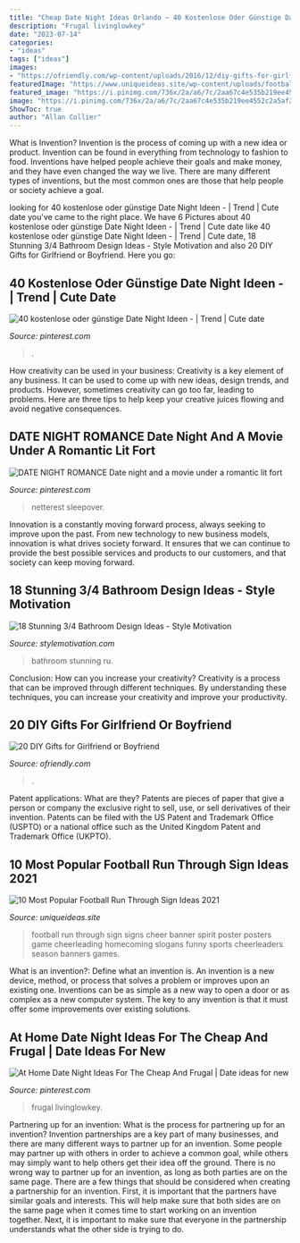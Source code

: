 ```yaml
---
title: "Cheap Date Night Ideas Orlando ~ 40 Kostenlose Oder Günstige Date Night Ideen -"
description: "Frugal livinglowkey"
date: "2023-07-14"
categories:
- "ideas"
tags: ["ideas"]
images:
- "https://ofriendly.com/wp-content/uploads/2016/12/diy-gifts-for-girlfriend-or-boyfriend/3-diy-gifts-for-girlfriend-or-boyfriend.jpg"
featuredImage: "https://www.uniqueideas.site/wp-content/uploads/football-run-through-sign-cheerleading-pinterest-cheer.jpg"
featured_image: "https://i.pinimg.com/736x/2a/a6/7c/2aa67c4e535b219ee4552c2a5af2b2ed.jpg"
image: "https://i.pinimg.com/736x/2a/a6/7c/2aa67c4e535b219ee4552c2a5af2b2ed.jpg"
ShowToc: true
author: "Allan Collier"
---
```



What is Invention?
Invention is the process of coming up with a new idea or product. Invention can be found in everything from technology to fashion to food. Inventions have helped people achieve their goals and make money, and they have even changed the way we live. There are many different types of inventions, but the most common ones are those that help people or society achieve a goal.

	

		
looking for 40 kostenlose oder günstige Date Night Ideen - | Trend | Cute date you've came to the right place. We have 6 Pictures about 40 kostenlose oder günstige Date Night Ideen - | Trend | Cute date like 40 kostenlose oder günstige Date Night Ideen - | Trend | Cute date, 18 Stunning 3/4 Bathroom Design Ideas - Style Motivation and also 20 DIY Gifts for Girlfriend or Boyfriend. Here you go:
		
    
## 40 Kostenlose Oder Günstige Date Night Ideen - | Trend | Cute Date

<img loading=lazy src="https://i.pinimg.com/736x/6e/5b/cf/6e5bcfd4c53af93af9e69e16b9bd6341.jpg" onerror="this.onerror=null;this.src='https://tse3.mm.bing.net/th?id=OIP.QdpsCAOu2nfYteZ7rSZPBwHaLG&amp;pid=15.1';" alt="40 kostenlose oder günstige Date Night Ideen - | Trend | Cute date">

_Source: pinterest.com_

>. 

	

How creativity can be used in your business:
Creativity is a key element of any business. It can be used to come up with new ideas, design trends, and products. However, sometimes creativity can go too far, leading to problems. Here are three tips to help keep your creative juices flowing and avoid negative consequences.

    
## DATE NIGHT ROMANCE Date Night And A Movie Under A Romantic Lit Fort

<img loading=lazy src="https://i.pinimg.com/736x/2a/a6/7c/2aa67c4e535b219ee4552c2a5af2b2ed.jpg" onerror="this.onerror=null;this.src='https://tse2.mm.bing.net/th?id=OIP.KCngYALCl4YCEY74eywHkQHaLH&amp;pid=15.1';" alt="DATE NIGHT ROMANCE Date night and a movie under a romantic lit fort">

_Source: pinterest.com_

>netterest sleepover. 

	

Innovation is a constantly moving forward process, always seeking to improve upon the past. From new technology to new business models, innovation is what drives society forward. It ensures that we can continue to provide the best possible services and products to our customers, and that society can keep moving forward.

    
## 18 Stunning 3/4 Bathroom Design Ideas - Style Motivation

<img loading=lazy src="http://www.stylemotivation.com/wp-content/uploads/2016/12/17.jpg" onerror="this.onerror=null;this.src='https://tse1.mm.bing.net/th?id=OIP.6k1gKPkxKYABZ2BLAYgiBQHaJ4&amp;pid=15.1';" alt="18 Stunning 3/4 Bathroom Design Ideas - Style Motivation">

_Source: stylemotivation.com_

>bathroom stunning ru. 

	

Conclusion: How can you increase your creativity?
Creativity is a process that can be improved through different techniques. By understanding these techniques, you can increase your creativity and improve your productivity.

    
## 20 DIY Gifts For Girlfriend Or Boyfriend

<img loading=lazy src="https://ofriendly.com/wp-content/uploads/2016/12/diy-gifts-for-girlfriend-or-boyfriend/3-diy-gifts-for-girlfriend-or-boyfriend.jpg" onerror="this.onerror=null;this.src='https://tse3.mm.bing.net/th?id=OIP.cVATLo-PKe52Kh3D4SODiwHaNJ&amp;pid=15.1';" alt="20 DIY Gifts for Girlfriend or Boyfriend">

_Source: ofriendly.com_

>. 

	

Patent applications: What are they?
Patents are pieces of paper that give a person or company the exclusive right to sell, use, or sell derivatives of their invention. Patents can be filed with the US Patent and Trademark Office (USPTO) or a national office such as the United Kingdom Patent and Trademark Office (UKPTO).

    
## 10 Most Popular Football Run Through Sign Ideas 2021

<img loading=lazy src="https://www.uniqueideas.site/wp-content/uploads/football-run-through-sign-cheerleading-pinterest-cheer.jpg" onerror="this.onerror=null;this.src='https://tse2.mm.bing.net/th?id=OIP.3Yr-8sIKKunNCmRF8B4QegHaFj&amp;pid=15.1';" alt="10 Most Popular Football Run Through Sign Ideas 2021">

_Source: uniqueideas.site_

>football run through sign signs cheer banner spirit poster posters game cheerleading homecoming slogans funny sports cheerleaders season banners games. 

	

What is an invention?: Define what an invention is.
An invention is a new device, method, or process that solves a problem or improves upon an existing one. Inventions can be as simple as a new way to open a door or as complex as a new computer system. The key to any invention is that it must offer some improvements over existing solutions.

    
## At Home Date Night Ideas For The Cheap And Frugal | Date Ideas For New

<img loading=lazy src="https://i.pinimg.com/736x/4b/e7/c2/4be7c24c6f84047f6f3cf2c1a5c783bd.jpg" onerror="this.onerror=null;this.src='https://tse1.mm.bing.net/th?id=OIP.K-3kv_XdVT6dpgZV78Tx0AHaLH&amp;pid=15.1';" alt="At Home Date Night Ideas For The Cheap And Frugal | Date ideas for new">

_Source: pinterest.com_

>frugal livinglowkey. 

	

Partnering up for an invention: What is the process for partnering up for an invention?
Invention partnerships are a key part of many businesses, and there are many different ways to partner up for an invention. Some people may partner up with others in order to achieve a common goal, while others may simply want to help others get their idea off the ground. There is no wrong way to partner up for an invention, as long as both parties are on the same page.
There are a few things that should be considered when creating a partnership for an invention. First, it is important that the partners have similar goals and interests. This will help make sure that both sides are on the same page when it comes time to start working on an invention together. Next, it is important to make sure that everyone in the partnership understands what the other side is trying to do.

